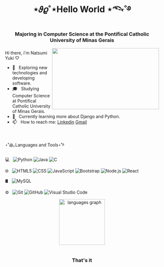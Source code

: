<h1 align="center">  ⋆𝜗𝜚˚⋆Hello World ⋆𓆞˚࿔   </h1>

<h3 align="center">
  Majoring in Computer Science at the Pontifical Catholic University of Minas Gerais
</h3>

  <img height="200" img width="350" align='right' src="https://i.giphy.com/media/v1.Y2lkPTc5MGI3NjExczhwemdkeXpodGU2ZjY0ZXkzZmIxZDY1MnAxbXlncXFncDZ2dHk2MiZlcD12MV9pbnRlcm5hbF9naWZfYnlfaWQmY3Q9Zw/lJNoBCvQYp7nq/giphy.gif"  />
  

<h3></h3>

<p>Hi there, i'm Natsumi Yuki ♡ </p>

- 🤔 &nbsp; Exploring new technologies and developing software.
- 🎓 &nbsp; Studying Computer Science at Pontifical Catholic University of Minas Gerais.
- 🌱 &nbsp; Currently learning more about Django and Python.
- 📫 &nbsp; How to reach me: [Linkedin](www.linkedin.com/in/natsumiyuki) [Gmail](natsumiyuuki.a@gmail.com)

</br>

<p align="left"> ⋆˚꩜｡Languages and Tools⋆˚࿔</p>

 💻 &nbsp;
  ![Python](https://img.shields.io/badge/-Python-333333?style=flat&logo=python)
  ![Java](https://img.shields.io/badge/-Java-333333?style=flat&logo=Java&logoColor=007396)
  ![C](https://img.shields.io/badge/-C++-333333?style=flat&logo=C%2B%2B&logoColor=00599C)
  
🌐 &nbsp;
  ![HTML5](https://img.shields.io/badge/-HTML5-333333?style=flat&logo=HTML5)
  ![CSS](https://img.shields.io/badge/-CSS-333333?style=flat&logo=CSS3&logoColor=1572B6)
  ![JavaScript](https://img.shields.io/badge/-JavaScript-333333?style=flat&logo=javascript)
  ![Bootstrap](https://img.shields.io/badge/-Bootstrap-333333?style=flat&logo=bootstrap&logoColor=563D7C)
  ![Node.js](https://img.shields.io/badge/-Node.js-333333?style=flat&logo=node.js)
  ![React](https://img.shields.io/badge/-React-333333?style=flat&logo=react)
  
 🛢 &nbsp;
  ![MySQL](https://img.shields.io/badge/-MySQL-333333?style=flat&logo=mysql)

  
 ⚙️ &nbsp;
  ![Git](https://img.shields.io/badge/-Git-333333?style=flat&logo=git)
  ![GitHub](https://img.shields.io/badge/-GitHub-333333?style=flat&logo=github)
  ![Visual Studio Code](https://img.shields.io/badge/-Visual%20Studio%20Code-333333?style=flat&logo=visual-studio-code&logoColor=007ACC)
  

<div align="center">
  <img src="https://github-readme-stats.vercel.app/api/top-langs?username=NatsumiYuki&locale=en&hide_title=false&layout=compact&card_width=320&langs_count=5&theme=dracula&hide_border=false&order=2" height="150" alt="languages graph"  />
</div>

</br>

<h3 align="center">That's it</h3>

